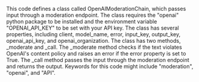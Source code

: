 This code defines a class called OpenAIModerationChain, which passes input through a moderation endpoint. The class requires the "openai" python package to be installed and the environment variable "OPENAI_API_KEY" to be set with your API key. The class has several properties, including client, model_name, error, input_key, output_key, openai_api_key, and openai_organization. The class has two methods, _moderate and _call. The _moderate method checks if the text violates OpenAI's content policy and raises an error if the error property is set to True. The _call method passes the input through the moderation endpoint and returns the output. Keywords for this code might include "moderation", "openai", and "API".

